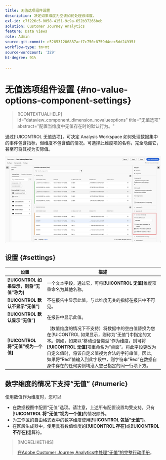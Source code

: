 ```yaml
---
title: 无值选项组件设置
description: 决定如果维度为空该如何处理该维度。
exl-id: c7f226c5-0058-4151-9c9a-652b37266beb
solution: Customer Journey Analytics
feature: Data Views
role: Admin
source-git-commit: c526531206887acf7c750c8759d4eec5dd24935f
workflow-type: tm+mt
source-wordcount: '329'
ht-degree: 91%

---
```


# 无值选项组件设置 {#no-value-options-component-settings}

<!-- markdownlint-disable MD034 -->

>[!CONTEXTUALHELP]
>id="dataview_component_dimension_novalueoptions"
>title="无值选项"
>abstract="配置当维度中无值存在时的默认行为。"

<!-- markdownlint-enable MD034 -->


通过[!UICONTROL 无值选项]，可决定 Analysis Workspace 如何处理数据集中的事件包含指标，但维度不包含值的情况。可选择此维度项的名称，完全隐藏它，甚至可将其视为实际值。

![无值选项](../assets/no-value-options.png)

## 设置 {#settings}

| 设置 | 描述 |
| --- | --- |
| **[!UICONTROL 如果显示，则将“无值”称为]** | 一个文本字段，通过它，可将&#x200B;**[!UICONTROL 无值]**&#x200B;维度项重命名为其他名称。 |
| **[!UICONTROL 默认不显示“无值”]** | 不在报告中显示此值。与此维度无关的指标在报告中不可见。 |
| **[!UICONTROL 默认显示“无值”]** | 在报告中显示此值。 |
| **[!UICONTROL 将“无值”视为一个值]** | （数值维度的情况下不支持）将数据中的空白值替换为您在[!UICONTROL 如果显示，则称为“无值”]中指定的文本。例如，如果以“移动设备类型”作为维度，则可将&#x200B;**[!UICONTROL 无值]**&#x200B;项重命名为“桌面”。将此字段更改为自定义值时，将该自定义值视为合法的字符串值。因此，如果将“Red”值输入到此字段中，则字符串“Red”在数据自身中存在的任何实例均滚入您已指定的同一行项下方。 |

## 数字维度的情况下支持“无值” {#numeric}

使用数值作为维度时，您可以

* 在数据视图中配置“无值”选项。请注意，上述所有配置设置均受支持，只有&#x200B;**[!UICONTROL 将“无值”视为一个值]**&#x200B;的情况除外。
* 为工作区的自由格式表中的数字维度使用&#x200B;**[!UICONTROL 包括“无值”]**。
* 在区段生成器中，使用具有数值维度的&#x200B;**[!UICONTROL 存在]**&#x200B;或&#x200B;**[!UICONTROL 不存在]**&#x200B;运算符。


>[!MORELIKETHIS]
>
>[在Adobe Customer Journey Analytics中处理“无值”的完整行动手册](https://experienceleaguecommunities.adobe.com/t5/adobe-analytics-blogs/the-complete-playbook-for-handling-no-value-in-adobe-cja/ba-p/756696#M598)。


